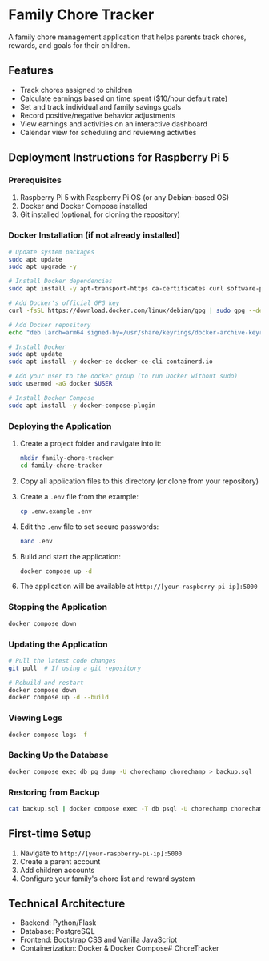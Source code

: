 # Family Chore Tracker

A family chore management application that helps parents track chores, rewards, and goals for their children.

## Features

- Track chores assigned to children
- Calculate earnings based on time spent ($10/hour default rate)
- Set and track individual and family savings goals
- Record positive/negative behavior adjustments
- View earnings and activities on an interactive dashboard
- Calendar view for scheduling and reviewing activities

## Deployment Instructions for Raspberry Pi 5

### Prerequisites

1. Raspberry Pi 5 with Raspberry Pi OS (or any Debian-based OS)
2. Docker and Docker Compose installed
3. Git installed (optional, for cloning the repository)

### Docker Installation (if not already installed)

```bash
# Update system packages
sudo apt update
sudo apt upgrade -y

# Install Docker dependencies
sudo apt install -y apt-transport-https ca-certificates curl software-properties-common

# Add Docker's official GPG key
curl -fsSL https://download.docker.com/linux/debian/gpg | sudo gpg --dearmor -o /usr/share/keyrings/docker-archive-keyring.gpg

# Add Docker repository
echo "deb [arch=arm64 signed-by=/usr/share/keyrings/docker-archive-keyring.gpg] https://download.docker.com/linux/debian $(lsb_release -cs) stable" | sudo tee /etc/apt/sources.list.d/docker.list > /dev/null

# Install Docker
sudo apt update
sudo apt install -y docker-ce docker-ce-cli containerd.io

# Add your user to the docker group (to run Docker without sudo)
sudo usermod -aG docker $USER

# Install Docker Compose
sudo apt install -y docker-compose-plugin
```

### Deploying the Application

1. Create a project folder and navigate into it:
   ```bash
   mkdir family-chore-tracker
   cd family-chore-tracker
   ```

2. Copy all application files to this directory (or clone from your repository)

3. Create a `.env` file from the example:
   ```bash
   cp .env.example .env
   ```

4. Edit the `.env` file to set secure passwords:
   ```bash
   nano .env
   ```

5. Build and start the application:
   ```bash
   docker compose up -d
   ```

6. The application will be available at `http://[your-raspberry-pi-ip]:5000`

### Stopping the Application

```bash
docker compose down
```

### Updating the Application

```bash
# Pull the latest code changes
git pull  # If using a git repository

# Rebuild and restart
docker compose down
docker compose up -d --build
```

### Viewing Logs

```bash
docker compose logs -f
```

### Backing Up the Database

```bash
docker compose exec db pg_dump -U chorechamp chorechamp > backup.sql
```

### Restoring from Backup

```bash
cat backup.sql | docker compose exec -T db psql -U chorechamp chorechamp
```

## First-time Setup

1. Navigate to `http://[your-raspberry-pi-ip]:5000`
2. Create a parent account
3. Add children accounts
4. Configure your family's chore list and reward system

## Technical Architecture

- Backend: Python/Flask
- Database: PostgreSQL
- Frontend: Bootstrap CSS and Vanilla JavaScript
- Containerization: Docker & Docker Compose# ChoreTracker
